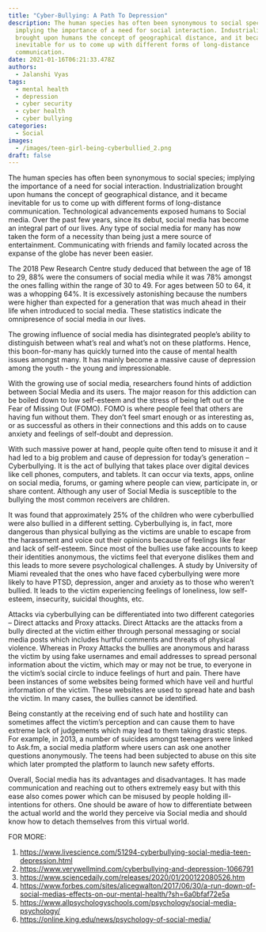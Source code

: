 ```yaml
---
title: "Cyber-Bullying: A Path To Depression"
description: The human species has often been synonymous to social species;
  implying the importance of a need for social interaction. Industrialization
  brought upon humans the concept of geographical distance, and it became
  inevitable for us to come up with different forms of long-distance
  communication.
date: 2021-01-16T06:21:33.478Z
authors:
  - Jalanshi Vyas
tags:
  - mental health
  - depression
  - cyber security
  - cyber health
  - cyber bullying
categories:
  - Social
images:
  - /images/teen-girl-being-cyberbullied_2.png
draft: false
---
```

The human species has often been synonymous to social species; implying the importance of a need for social interaction. Industrialization brought upon humans the concept of geographical distance, and it became inevitable for us to come up with different forms of long-distance communication. Technological advancements exposed humans to Social media. Over the past few years, since its debut, social media has become an integral part of our lives. Any type of social media for many has now taken the form of a necessity than being just a mere source of entertainment. Communicating with friends and family located across the expanse of the globe has never been easier. 

The 2018 Pew Research Centre study deduced that between the age of 18 to 29, 88% were the consumers of social media while it was 78% amongst the ones falling within the range of 30 to 49. For ages between 50 to 64, it was a whopping 64%. It is excessively astonishing because the numbers were higher than expected for a generation that was much ahead in their life when introduced to social media. These statistics indicate the omnipresence of social media in our lives. 

The growing influence of social media has disintegrated people’s ability to distinguish between what’s real and what’s not on these platforms. Hence, this boon-for-many has quickly turned into the cause of mental health issues amongst many. It has mainly become a massive cause of depression among the youth - the young and impressionable.

With the growing use of social media, researchers found hints of addiction between Social Media and its users. The major reason for this addiction can be boiled down to low self-esteem and the stress of being left out or the Fear of Missing Out (FOMO). FOMO is where people feel that others are having fun without them. They don’t feel smart enough or as interesting as, or as successful as others in their connections and this adds on to cause anxiety and feelings of self-doubt and depression.

With such massive power at hand, people quite often tend to misuse it and it had led to a big problem and cause of depression for today’s generation – Cyberbullying. It is the act of bullying that takes place over digital devices like cell phones, computers, and tablets. It can occur via texts, apps, online on social media, forums, or gaming where people can view, participate in, or share content. Although any user of Social Media is susceptible to the bullying the most common receivers are children. 

It was found that approximately 25% of the children who were cyberbullied were also bullied in a different setting. Cyberbullying is, in fact, more dangerous than physical bullying as the victims are unable to escape from the harassment and voice out their opinions because of feelings like fear and lack of self-esteem. Since most of the bullies use fake accounts to keep their identities anonymous, the victims feel that everyone dislikes them and this leads to more severe psychological challenges. A study by University of Miami revealed that the ones who have faced cyberbullying were more likely to have PTSD, depression, anger and anxiety as to those who weren’t bullied. It leads to the victim experiencing feelings of loneliness, low self-esteem, insecurity, suicidal thoughts, etc. 

Attacks via cyberbullying can be differentiated into two different categories – Direct attacks and Proxy attacks. Direct Attacks are the attacks from a bully directed at the victim either through personal messaging or social media posts which includes hurtful comments and threats of physical violence. Whereas in Proxy Attacks the bullies are anonymous and harass the victim by using fake usernames and email addresses to spread personal information about the victim, which may or may not be true, to everyone in the victim’s social circle to induce feelings of hurt and pain. There have been instances of some websites being formed which have veil and hurtful information of the victim. These websites are used to spread hate and bash the victim. In many cases, the bullies cannot be identified. 

Being constantly at the receiving end of such hate and hostility can sometimes affect the victim’s perception and can cause them to have extreme lack of judgements which may lead to them taking drastic steps. For example, in 2013, a number of suicides amongst teenagers were linked to Ask.fm, a social media platform where users can ask one another questions anonymously. The teens had been subjected to abuse on this site which later prompted the platform to launch new safety efforts. 

Overall, Social media has its advantages and disadvantages. It has made communication and reaching out to others extremely easy but with this ease also comes power which can be misused by people holding ill-intentions for others. One should be aware of how to differentiate between the actual world and the world they perceive via Social media and should know how to detach themselves from this virtual world.





FOR MORE: 

1. <https://www.livescience.com/51294-cyberbullying-social-media-teen-depression.html>
2. <https://www.verywellmind.com/cyberbullying-and-depression-1066791>
3. <https://www.sciencedaily.com/releases/2020/01/200122080526.htm>
4. <https://www.forbes.com/sites/alicegwalton/2017/06/30/a-run-down-of-social-medias-effects-on-our-mental-health/?sh=6a0bfaf72e5a>
5. <https://www.allpsychologyschools.com/psychology/social-media-psychology/>
6. <https://online.king.edu/news/psychology-of-social-media/>
